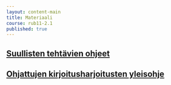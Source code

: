 ```yaml
---
layout: content-main
title: Materiaali
course: rub11-2.1
published: true
---
```

## [Suullisten tehtävien ohjeet](/media/rub5/Suullisen_ohjeet.pdf)

## [Ohjattujen kirjoitusharjoitusten yleisohje](/media/rub3/OKH_ohje.pdf)